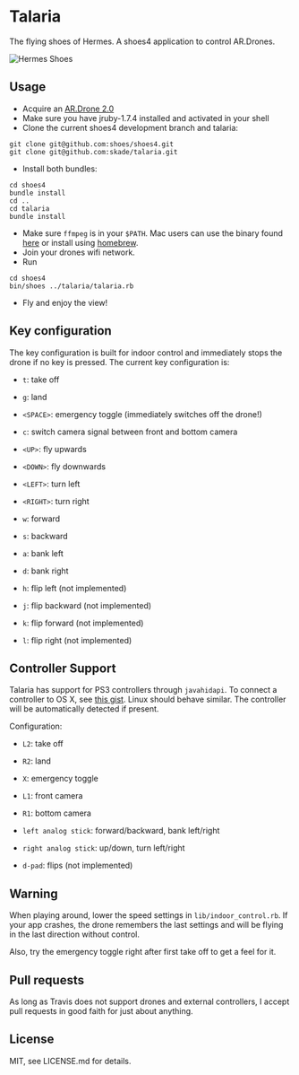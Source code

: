 # Talaria

The flying shoes of Hermes. A shoes4 application to control AR.Drones.

![Hermes Shoes](http://upload.wikimedia.org/wikipedia/commons/b/bd/The_Arming_of_Perseus_1885_Edward_Burne-Jones.jpg)

## Usage

* Acquire an [AR.Drone 2.0](http://ardrone2.parrot.com)
* Make sure you have jruby-1.7.4 installed and activated in your shell
* Clone the current shoes4 development branch and talaria:

```
git clone git@github.com:shoes/shoes4.git
git clone git@github.com:skade/talaria.git
```

* Install both bundles:

```
cd shoes4
bundle install
cd ..
cd talaria
bundle install
```

* Make sure `ffmpeg` is in your `$PATH`. Mac users can use the binary found [here](http://ffmpegmac.net/) or install using [homebrew](http://brew.sh/).
* Join your drones wifi network.
* Run

```
cd shoes4
bin/shoes ../talaria/talaria.rb
```

* Fly and enjoy the view!

## Key configuration

The key configuration is built for indoor control and immediately stops the drone if no key is pressed. The current key configuration is:

* `t`: take off
* `g`: land
* `<SPACE>`: emergency toggle (immediately switches off the drone!)
* `c`: switch camera signal between front and bottom camera

* `<UP>`: fly upwards
* `<DOWN>`: fly downwards
* `<LEFT>`: turn left
* `<RIGHT>`: turn right

* `w`: forward
* `s`: backward
* `a`: bank left
* `d`: bank right

* `h`: flip left (not implemented)
* `j`: flip backward (not implemented)
* `k`: flip forward (not implemented)
* `l`: flip right (not implemented)

## Controller Support

Talaria has support for PS3 controllers through `javahidapi`. To connect a controller to OS X, see [this gist](https://gist.github.com/statico/3172711). Linux should behave similar. The controller will be automatically detected if present.

Configuration:

* `L2`: take off
* `R2`: land
* `X`: emergency toggle
* `L1`: front camera
* `R1`: bottom camera

* `left analog stick`: forward/backward, bank left/right
* `right analog stick`: up/down, turn left/right

* `d-pad`: flips (not implemented)

## Warning

When playing around, lower the speed settings in `lib/indoor_control.rb`. If your app crashes, the drone remembers the last settings and will be flying in the last direction without control.

Also, try the emergency toggle right after first take off to get a feel for it.

## Pull requests

As long as Travis does not support drones and external controllers, I accept pull requests in good faith for just about anything.

## License

MIT, see LICENSE.md for details.
